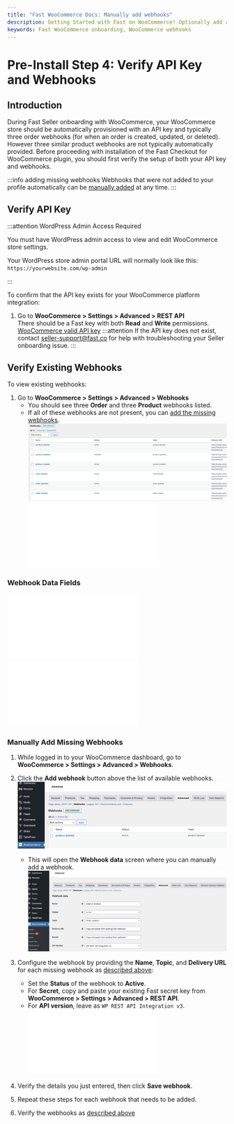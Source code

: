 ```yaml
---
title: "Fast WooCommerce Docs: Manually add webhooks"
description: Getting Started with Fast on WooCommerce! Optionally add any missing webhooks
keywords: Fast WooCommerce onboarding, WooCommerce webhooks
---
```


# Pre-Install Step 4: Verify API Key and Webhooks

## Introduction

During Fast Seller onboarding with WooCommerce, your WooCommerce store should be automatically provisioned with an API key and typically three order webhooks (for when an order is created, updated, or deleted). However three similar product webhooks are not typically automatically provided. Before proceeding with installation of the Fast Checkout for WooCommerce plugin, you should first verify the setup of both your API key and webhooks.

:::info adding missing webhooks
Webhooks that were not added to your profile automatically can be [manually added](#manually-add-missing-webhooks) at any time.
:::

## Verify API Key

:::attention WordPress Admin Access Required

You must have WordPress admin access to view and edit WooCommerce store settings.

Your WordPress store admin portal URL will normally look like this:
`https://yourwebsite.com/wp-admin`

:::

To confirm that the API key exists for your WooCommerce platform integration:

1. Go to **WooCommerce > Settings > Advanced > REST API**\
   There should be a Fast key with both **Read** and **Write** permissions.\
   [WooCommerce valid API key](images/woocommerce-valid-api-key.png)
   :::attention
   If the API key does not exist, contact [seller-support@fast.co](mailto:seller-support@fast.co) for help with troubleshooting your Seller onboarding issue.
   :::

## Verify Existing Webhooks

To view existing webhooks:

1. Go to **WooCommerce > Settings > Advanced > Webhooks**
   - You should see three **Order** and three **Product** webhooks listed.
   - If all of these webhooks are not present, you can [add the missing webhooks](#manually-add-missing-webhooks).
     ![Complete webhooks list](images/confirm-webhooks.png)\
      <embed src="/reusables/for-developers/_platform_woocommerce_settings_webhooks_plugin_status_tab.md" />

### Webhook Data Fields

<embed src="/reusables/for-developers/_platform_woocommerce_settings_webhook_data_table.md" />

<embed src="/reusables/for-developers/_fast_app_id.md" />

### Manually Add Missing Webhooks

1.  While logged in to your WooCommerce dashboard, go to **WooCommerce > Settings > Advanced > Webhooks**.
2.  Click the **Add webhook** button above the list of available webhooks.\
    ![Add webhook](images/add-webhook.png)
    - This will open the **Webhook data** screen where you can manually add a webhook.\
      ![Configure webhook screen](images/configure-webhook-screen.png)
3.  Configure the webhook by providing the **Name**, **Topic**, and **Delivery URL** for each missing webhook as [described above](#webhook-data-fields):

    - Set the **Status** of the webhook to **Active**.
    - For **Secret**, copy and paste your existing Fast secret key from **WooCommerce > Settings > Advanced > REST API**.
    - For **API version**, leave as `WP REST API Integration v3`.
      <embed src="/reusables/for-developers/_fast_app_id.md" />

4.  Verify the details you just entered, then click **Save webhook**.
5.  Repeat these steps for each webhook that needs to be added.
6.  Verify the webhooks as [described above](#verify-existing-webhooks)
